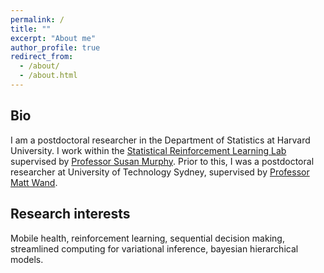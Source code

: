 ```yaml
---
permalink: /
title: ""
excerpt: "About me"
author_profile: true
redirect_from:
  - /about/
  - /about.html
---
```


## Bio

I am a postdoctoral researcher in the Department of Statistics at Harvard
University. I work within the
[Statistical Reinforcement Learning Lab](http://people.seas.harvard.edu/~samurphy/lab/overview.html)
supervised by [Professor Susan Murphy](http://people.seas.harvard.edu/~samurphy/).
Prior to this, I was a postdoctoral researcher at University of Technology Sydney,
supervised by [Professor Matt Wand](http://matt-wand.utsacademics.info/).

## Research interests

Mobile health, reinforcement learning, sequential decision making,
streamlined computing for variational inference, bayesian hierarchical models.
